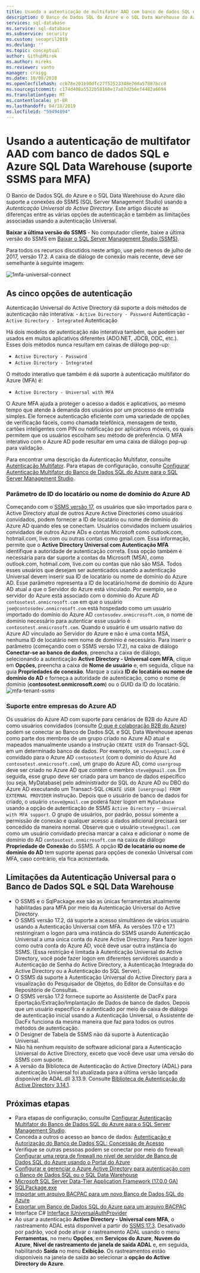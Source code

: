 ```yaml
---
title: Usando a autenticação de multifator AAD com banco de dados SQL e SQL Data Warehouse do Azure | Microsoft Docs
description: O Banco de Dados SQL do Azure e o SQL Data Warehouse do Azure dão suporte a conexões do SSMS (SQL Server Management Studio) usando a Autenticação Universal do Active Directory.
services: sql-database
ms.service: sql-database
ms.subservice: security
ms.custom: seoapril2019
ms.devlang: ''
ms.topic: conceptual
author: GithubMirek
ms.author: mireks
ms.reviewer: vanto
manager: craigg
ms.date: 10/08/2018
ms.openlocfilehash: ccb78e201b90dfc27f52523348e76da57087bcc8
ms.sourcegitcommit: c174d408a5522b58160e17a87d2b6ef4482a6694
ms.translationtype: MT
ms.contentlocale: pt-BR
ms.lasthandoff: 04/18/2019
ms.locfileid: "59494894"
---
```

# <a name="using-multi-factor-aad-authentication-with-azure-sql-database-and-azure-sql-data-warehouse-ssms-support-for-mfa"></a>Usando a autenticação de multifator AAD com banco de dados SQL e Azure SQL Data Warehouse (suporte SSMS para MFA)
O Banco de Dados SQL do Azure e o SQL Data Warehouse do Azure dão suporte a conexões do SSMS (SQL Server Management Studio) usando a *Autenticação Universal do Active Directory*. Este artigo discute as diferenças entre as várias opções de autenticação e também as limitações associadas usando a autenticação Universal. 

**Baixar a última versão do SSMS** - No computador cliente, baixe a última versão do SSMS em [Baixar o SQL Server Management Studio (SSMS)](https://msdn.microsoft.com/library/mt238290.aspx). 


Para todos os recursos discutidos neste artigo, use pelo menos de julho de 2017, versão 17.2.  A caixa de diálogo de conexão mais recente, deve ser semelhante à seguinte imagem:
 
  ![1mfa-universal-connect](./media/sql-database-ssms-mfa-auth/1mfa-universal-connect.png "conclui a caixa de nome de usuário.")  

## <a name="the-five-authentication-options"></a>As cinco opções de autenticação  

Autenticação Universal do Active Directory dá suporte a dois métodos de autenticação não interativa:
    - `Active Directory - Password` Autenticação
    - `Active Directory - Integrated` Autenticação

Há dois modelos de autenticação não interativa também, que podem ser usados em muitos aplicativos diferentes (ADO.NET, JDCB, ODC, etc.). Esses dois métodos nunca resultam em caixas de diálogo pop-up: 
- `Active Directory - Password` 
- `Active Directory - Integrated` 

O método interativo que também é dá suporte à autenticação multifator do Azure (MFA) é: 
- `Active Directory - Universal with MFA` 


O Azure MFA ajuda a proteger o acesso a dados e aplicativos, ao mesmo tempo que atende à demanda dos usuários por um processo de entrada simples. Ele fornece autenticação eficiente com uma variedade de opções de verificação fáceis, como chamada telefônica, mensagem de texto, cartões inteligentes com PIN ou notificação por aplicativos móveis, os quais permitem que os usuários escolham seu método de preferência. O MFA interativo com o Azure AD pode resultar em uma caixa de diálogo pop-up para validação.

Para encontrar uma descrição da Autenticação Multifator, consulte [Autenticação Multifator](../active-directory/authentication/multi-factor-authentication.md).
Para etapas de configuração, consulte [Configurar Autenticação Multifator do Banco de Dados SQL do Azure para o SQL Server Management Studio](sql-database-ssms-mfa-authentication-configure.md).

### <a name="azure-ad-domain-name-or-tenant-id-parameter"></a>Parâmetro de ID do locatário ou nome de domínio do Azure AD   

Começando com o [SSMS versão 17](https://docs.microsoft.com/sql/ssms/download-sql-server-management-studio-ssms), os usuários que são importados para o Active Directory atual de outros Azure Active Directories como usuários convidados, podem fornecer a ID de locatário ou nome de domínio do Azure AD quando eles se conectam. Usuários convidados incluem usuários convidados de outros Azure ADs e contas Microsoft como outlook.com, hotmail.com, live.com ou outras contas como gmail.com. Essa informação, permite que o **Active Directory Universal com Autenticação MFA** identifique a autoridade de autenticação correta. Essa opção também é necessária para dar suporte a contas da Microsoft (MSA), como outlook.com, hotmail.com, live.com ou contas que não são MSA. Todos esses usuários que desejam ser autenticados usando a autenticação Universal devem inserir sua ID de locatário ou nome de domínio do Azure AD. Esse parâmetro representa a ID de locatário/nome de domínio do Azure AD atual a que o Servidor do Azure está vinculado. Por exemplo, se o servidor do Azure está associado com o domínio do Azure AD `contosotest.onmicrosoft.com` em que o usuário `joe@contosodev.onmicrosoft.com` está hospedado como um usuário importado do domínio do Azure AD `contosodev.onmicrosoft.com`, o nome de domínio necessário para autenticar esse usuário é `contosotest.onmicrosoft.com`. Quando o usuário é um usuário nativo do Azure AD vinculado ao Servidor do Azure e não é uma conta MSA, nenhuma ID de locatário nem nome de domínio é necessário. Para inserir o parâmetro (começando com o SSMS versão 17.2), na caixa de diálogo **Conectar-se ao banco de dados**, preencha a caixa de diálogo, selecionando a autenticação **Active Directory - Universal com MFA**, clique em **Opções**, preencha a caixa de **Nome de usuário** e, em seguida, clique na guia **Propriedades de conexão**. Marque a caixa **ID de locatário ou nome de domínio do AD** e forneça a autoridade de autenticação, como o nome de domínio (**contosotest.onmicrosoft.com**) ou o GUID da ID do locatário.  
   ![mfa-tenant-ssms](./media/sql-database-ssms-mfa-auth/mfa-tenant-ssms.png)   

### <a name="azure-ad-business-to-business-support"></a>Suporte entre empresas do Azure AD   
Os usuários do Azure AD com suporte para cenários de B2B do Azure AD como usuários convidados (consulte [O que é colaboração B2B do Azure](../active-directory/active-directory-b2b-what-is-azure-ad-b2b.md)) podem se conectar ao Banco de Dados SQL e SQL Data Warehouse apenas como parte dos membros de um grupo criado no Azure AD atual e mapeados manualmente usando a instrução `CREATE USER` do Transact-SQL em um determinado banco de dados. Por exemplo, se `steve@gmail.com` é convidado para o Azure AD `contosotest` (com o domínio do Azure Ad `contosotest.onmicrosoft.com`), um grupo do Azure AD, como `usergroup` deve ser criado no Azure AD que contém o membro `steve@gmail.com`. Em seguida, esse grupo deve ser criado para um banco de dados específico (ou seja, MyDatabase) pelo administrador do SQL do Azure AD ou DBO do Azure AD executando um Transact-SQL `CREATE USER [usergroup] FROM EXTERNAL PROVIDER` instrução. Depois que o usuário de banco de dados for criado, o usuário `steve@gmail.com` poderá fazer logon em `MyDatabase` usando a opção de autenticação de SSMS `Active Directory – Universal with MFA support`. O grupo de usuários, por padrão, possui somente a permissão de conexão e qualquer acesso a dados adicional precisará ser concedido da maneira normal. Observe que o usuário `steve@gmail.com` como um usuário convidado precisa marcar a caixa e adicionar o nome de domínio do AD `contosotest.onmicrosoft.com` na caixa de diálogo **Propriedade de Conexão** do SSMS. A opção **ID de locatário ou nome de domínio do AD** tem suporte apenas para opções de conexão Universal com MFA, caso contrário, ela fica acinzentada.

## <a name="universal-authentication-limitations-for-sql-database-and-sql-data-warehouse"></a>Limitações da Autenticação Universal para o Banco de Dados SQL e SQL Data Warehouse
- O SSMS e o SqlPackage.exe são as únicas ferramentas atualmente habilitadas para MFA por meio da Autenticação Universal do Active Directory.
- O SSMS versão 17.2, dá suporte a acesso simultâneo de vários usuário usando a Autenticação Universal com MFA. As versões 17.0 e 17.1 restringiram o logon para uma instância do SSMS usando Autenticação Universal a uma única conta do Azure Active Directory. Para fazer logon como outra conta do Azure AD, você deve usar outra instância do SSMS. (Essa restrição é limitada à Autenticação Universal do Active Directory, você pode fazer logon em diferentes servidores usando a Autenticação de Senha do Active Directory, a Autenticação Integrada do Active Directory ou a Autenticação do SQL Server).
- O SSMS dá suporte à Autenticação Universal do Active Directory para a visualização do Pesquisador de Objetos, do Editor de Consultas e do Repositório de Consultas.
- O SSMS versão 17.2 fornece suporte ao Assistente de DacFx para Eportação/Extração/Implantação de Dados de banco de dados. Depois que um usuário específico é autenticado por meio da caixa de diálogo de autenticação inicial usando a Autenticação Universal, o Assistente de DacFx funciona da mesma maneira que faz para todos os outros métodos de autenticação.
- O Designer de Tabela de SSMS não dá suporte à Autenticação Universal.
- Não há nenhum requisito de software adicional para a Autenticação Universal do Active Directory, exceto que você deve usar uma versão do SSMS com suporte.  
- A versão da Biblioteca de Autenticação do Active Directory (ADAL) para autenticação Universal foi atualizada para a última versão lançada disponível de ADAL.dll 3.13.9. Consulte [Biblioteca de Autenticação do Active Directory 3.14.1](https://www.nuget.org/packages/Microsoft.IdentityModel.Clients.ActiveDirectory/).  


## <a name="next-steps"></a>Próximas etapas

- Para etapas de configuração, consulte [Configurar Autenticação Multifator do Banco de Dados SQL do Azure para o SQL Server Management Studio](sql-database-ssms-mfa-authentication-configure.md).
- Conceda a outros o acesso ao banco de dados: [Autenticação e Autorização do Banco de Dados SQL: Concessão de Acesso](sql-database-manage-logins.md)  
- Verifique se outras pessoas podem se conectar por meio do firewall: [Configurar uma regra de firewall no nível de servidor de Banco de Dados SQL do Azure usando o Portal do Azure](sql-database-configure-firewall-settings.md)  
- [Configurar e gerenciar o Azure Active Directory para autenticação com o Banco de Dados SQL ou o SQL Data Warehouse](sql-database-aad-authentication-configure.md)  
- [Microsoft SQL Server Data-Tier Application Framework (17.0.0 GA)](https://www.microsoft.com/download/details.aspx?id=55088)  
- [SQLPackage.exe](https://docs.microsoft.com/sql/tools/sqlpackage)  
- [Importar um arquivo BACPAC para um novo Banco de Dados SQL do Azure](../sql-database/sql-database-import.md)  
- [Exportar um Banco de Dados SQL do Azure para um arquivo BACPAC](../sql-database/sql-database-export.md)  
- Interface C# [Interface IUniversalAuthProvider](https://msdn.microsoft.com/library/microsoft.sqlserver.dac.iuniversalauthprovider.aspx)  
- Ao usar a autenticação **Active Directory - Universal com MFA**, o rastreamento ADAL está disponível a partir do [SSMS 17.3](https://docs.microsoft.com/sql/ssms/download-sql-server-management-studio-ssms). Desativado por padrão, você pode ativar o rastreamento ADAL usando o menu **Ferramentas**, no menu **Opções**, em **Serviços do Azure**, **Nuvem do Azure**, **Nível de rastreamento de janela de saída ADAL** e, em seguida, habilitando **Saída** no menu **Exibição**. Os rastreamentos estão disponíveis na janela de saída ao selecionar a **opção do Active Directory do Azure**.  
